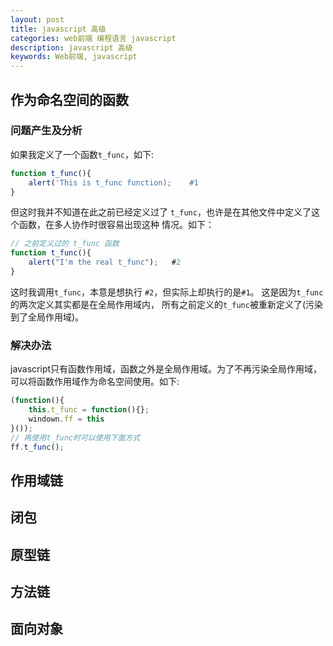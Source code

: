 ```yaml
---
layout: post
title: javascript 高级
categories: web前端 编程语言 javascript
description: javascript 高级
keywords: Web前端, javascript
---
```


## 作为命名空间的函数
### 问题产生及分析
如果我定义了一个函数`t_func`，如下:
~~~ javascript
function t_func(){
    alert('This is t_func function);    #1
}
~~~
但这时我并不知道在此之前已经定义过了 `t_func`，也许是在其他文件中定义了这个函数，在多人协作时很容易出现这种
情况。如下：
~~~ javascript
// 之前定义过的 t_func 函数
function t_func(){
    alert("I'm the real t_func");   #2
}
~~~
这时我调用`t_func`，本意是想执行 `#2`，但实际上却执行的是`#1`。  这是因为`t_func`的两次定义其实都是在全局作用域内，
所有之前定义的`t_func`被重新定义了(污染到了全局作用域)。

### 解决办法
javascript只有函数作用域，函数之外是全局作用域。为了不再污染全局作用域，可以将函数作用域作为命名空间使用。如下:
~~~ javascript
(function(){
    this.t_func = function(){};
    windown.ff = this
}());
// 再使用t_func时可以使用下面方式
ff.t_func();
~~~

## 作用域链

## 闭包

## 原型链

## 方法链

## 面向对象